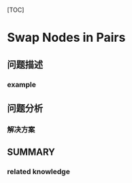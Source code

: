 [TOC]

# Swap Nodes in Pairs

## 问题描述

### example

## 问题分析

### 解决方案

## SUMMARY

### related knowledge